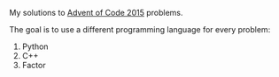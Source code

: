 
My solutions to [Advent of Code 2015](http://adventofcode.com/2015) problems.

The goal is to use a different programming language for every problem:

1. Python
2. C++
3. Factor

